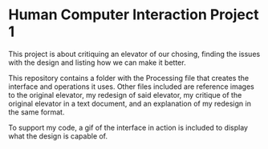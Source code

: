
# Human Computer Interaction Project 1

This project is about critiquing an elevator of our chosing, finding the issues with the design and listing how we can make it better.

This repository contains a folder with the Processing file that creates the interface and operations it uses. Other files included are reference images to the original elevator, my redesign of said elevator, my critique of the original elevator in a text document, and an explanation of my redesign in the same format. 

To support my code, a gif of the interface in action is included to display what the design is capable of.